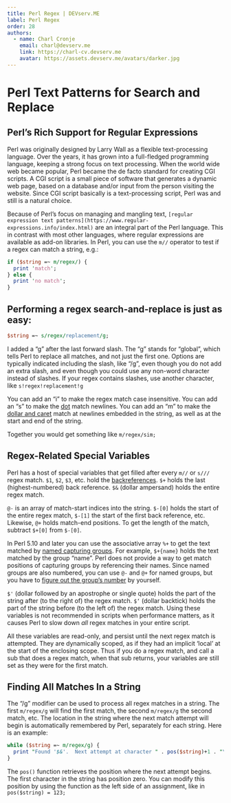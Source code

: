 ```yaml
---
title: Perl Regex | DEVserv.ME
label: Perl Regex
order: 28
authors:
  - name: Charl Cronje
    email: charl@devserv.me
    link: https://charl-cv.devserv.me
    avatar: https://assets.devserv.me/avatars/darker.jpg
---
```

# Perl Text Patterns for Search and Replace

## Perl’s Rich Support for Regular Expressions

Perl was originally designed by Larry Wall as a flexible text-processing language.  Over the years, it has grown into a full-fledged programming language, keeping a strong focus on text processing.  When the world wide web became popular, Perl became the de facto standard for creating CGI scripts.  A CGI script is a small piece of software that generates a dynamic web page, based on a database and/or input from the person visiting the website.  Since CGI script basically is a text-processing script, Perl was and still is a natural choice.

Because of Perl’s focus on managing and mangling text, `[regular expression text patterns](https://www.regular-expressions.info/index.html)` are an integral part of the Perl language.  This in contrast with most other languages, where regular expressions are available as add-on libraries.  In Perl, you can use the `m//` operator to test if a regex can match a string, e.g.:

```perl
if ($string =~ m/regex/) {
  print 'match';
} else {
  print 'no match';
}
```

## Performing a regex search-and-replace is just as easy:

```perl
$string =~ s/regex/replacement/g;
```

I added a “g” after the last forward slash.  The “g” stands for “global”, which tells Perl to replace all matches, and not just the first one.  Options are typically indicated including the slash, like “/g”, even though you do not add an extra slash, and even though you could use any non-word character instead of slashes.  If your regex contains slashes, use another character, like `s!regex!replacement!g`

You can add an “i” to make the regex match case insensitive.  You can add an “s” to make the [dot](https://www.regular-expressions.info/dot.html) match newlines.  You can add an “m” to make the [dollar and caret](ahttps://www.regular-expressions.info/anchors.html) match at newlines embedded in the string, as well as at the start and end of the string.

Together you would get something like `m/regex/sim;`

## Regex-Related Special Variables

Perl has a host of special variables that get filled after every `m//` or `s///` regex match.  `$1`, `$2`, `$3`, etc. hold the [backreferences](https://www.regular-expressions.info/backref.html).  `$+` holds the last (highest-numbered) back reference. `$&` (dollar ampersand) holds the entire regex match.

`@-` is an array of match-start indices into the string.  `$-[0]` holds the start of the entire regex match, `$-[1]` the start of the first back reference, etc.  Likewise, `@+` holds match-end positions.  To get the length of the match, subtract `$+[0]` from `$-[0]`.

In Perl 5.10 and later you can use the associative array `%+` to get the text matched by [named capturing groups](https://www.regular-expressions.info/named.html).  For example, `$+{name}` holds the text matched by the group “name”.  Perl does not provide a way to get match positions of capturing groups by referencing their names.  Since named groups are also numbered, you can use `@-` and `@+` for named groups, but you have to [figure out the group’s number](https://www.regular-expressions.info/named.html#number) by yourself.

`$'` (dollar followed by an apostrophe or single quote) holds the part of the string after (to the right of) the regex match.  `$‘` (dollar backtick) holds the part of the string before (to the left of) the regex match.  Using these variables is not recommended in scripts when performance matters, as it causes Perl to slow down *all* regex matches in your entire script.

All these variables are read-only, and persist until the next regex match is attempted.  They are dynamically scoped, as if they had an implicit ‘local’ at the start of the enclosing scope.  Thus if you do a regex match, and call a sub that does a regex match, when that sub returns, your variables are still set as they were for the first match.

## Finding All Matches In a String

The “/g” modifier can be used to process all regex matches in a string.  The first `m/regex/g` will find the first match, the second `m/regex/g` the second match, etc.  The location in the string where the next match attempt will begin is automatically remembered by Perl, separately for each string.  Here is an example:

```perl
while ($string =~ m/regex/g) {
  print "Found '$&'.  Next attempt at character " . pos($string)+1 . "\n";
}
```

The `pos()` function retrieves the position where the next attempt begins.  The first character in the string has position zero.  You can modify this position by using the function as the left side of an assignment, like in `pos($string) = 123;`